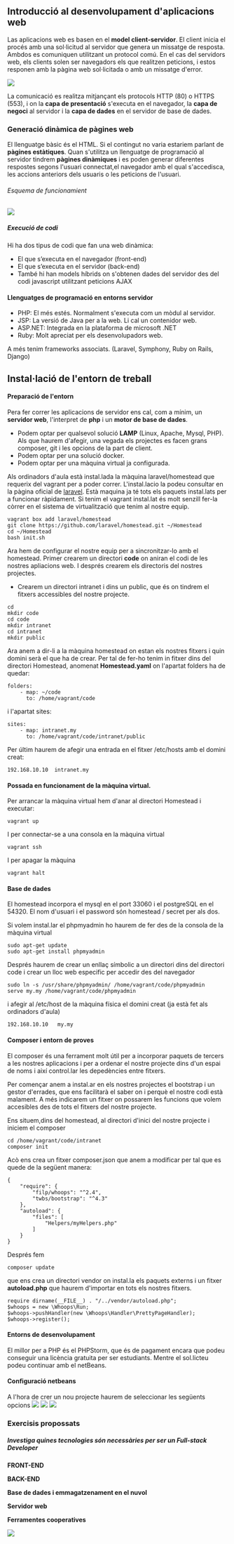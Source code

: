 ## Introducció al desenvolupament d'aplicacions web

Las aplicacions web es basen en el **model client-servidor**. El client inicia el procés amb una sol·licitud al servidor que genera un missatge de resposta. Ambdos es comuniquen utilitzant un protocol comú. En el cas del servidors web, els clients solen ser navegadors els que realitzen peticions, i estos responen amb la pàgina web sol·licitada o amb un missatge d'error.

![](../img/t101.png)

La comunicació es realitza mitjançant els protocols HTTP (80) o HTTPS (553), i on la **capa de presentació** s'executa en el navegador, la **capa de negoci** al servidor i la **capa de dades** en el servidor de base de dades.  

### Generació dinàmica de pàgines web 

El llenguatge bàsic és el HTML. Si el contingut no varia estariem parlant de **pàgines estàtiques**. Quan s'utilitza un llenguatge de programació al servidor tindrem **pàgines dinàmiques** i es poden generar diferentes respostes segons l'usuari connectat,el navegador amb el qual s'accedisca, les accions anteriors dels usuaris o les peticions de l'usuari.

###### Esquema de funcionamient

![](../img/t102.png)

##### Execució de codi

Hi ha dos tipus de codi que fan una web dinàmica:

* El que s’executa en el navegador (front-end)
* El que s’executa en el servidor (back-end)
* També hi han models híbrids on s'obtenen dades del servidor des del codi javascript utilitzant peticions AJAX

#### Llenguatges de programació en entorns servidor

* PHP: El més estés. Normalment s'executa com un mòdul al servidor.
* JSP: La versió de Java per a la web. Li cal un contenidor web.
* ASP.NET: Integrada en la plataforma de microsoft .NET
* Ruby: Molt apreciat per els desenvolupadors web.

A més tenim frameworks associats. (Laravel, Symphony, Ruby on Rails, Django)

## Instal·lació de l'entorn de treball

#### Preparació de l'entorn

Pera fer correr les aplicacions de servidor ens cal, com a mínim, un **servidor web**, l'interpret de **php** i un **motor de base de dades**. 

* Podem optar per qualsevol solució **LAMP** (Linux, Apache, Mysql, PHP). Als que haurem d'afegir, una vegada els projectes es facen grans composer, git i les opcions de la part de client.
* Podem optar per una solució docker.
* Podem optar per una màquina virtual ja configurada. 

Als ordinadors d'aula està instal.lada la màquina laravel/homestead que requerix del vagrant per a poder correr. L'instal.lacio la podeu consultar en la pàgina oficial de [laravel](https://laravel.com/docs/5.8/homestead). 
Està maquina ja té tots els paquets instal.lats per a funcionar ràpidament. Si tenim el vagrant instal.lat és molt senzill fer-la còrrer en el sistema de virtualització que tenim al nostre equip.

~~~
vagrant box add laravel/homestead
git clone https://github.com/laravel/homestead.git ~/Homestead
cd ~/Homestead
bash init.sh
~~~

Ara hem de configurar el nostre equip per a sincronitzar-lo amb el homestead. Primer crearem un directori **code** on aniran el codi de les nostres apliacions web. I després crearem els directoris del nostres projectes. 

* Crearem un directori intranet i dins un public, que és on tindrem el fitxers accessibles del nostre projecte.

~~~
cd
mkdir code
cd code
mkdir intranet
cd intranet
mkdir public
~~~

Ara anem a dir-li a la màquina homestead on estan els nostres fitxers i quin domini serà el que ha de crear. Per tal de fer-ho tenim in fitxer dins del directori Homestead, anomenat **Homestead.yaml** on l'apartat folders ha de quedar:

~~~
folders:
    - map: ~/code
      to: /home/vagrant/code
~~~

i l'apartat sites:

~~~
sites:
    - map: intranet.my
      to: /home/vagrant/code/intranet/public
~~~

Per últim haurem de afegir una entrada en el fitxer /etc/hosts amb el domini creat:

~~~
192.168.10.10  intranet.my
~~~

#### Possada en funcionament de la màquina virtual.

Per arrancar la màquina virtual hem d'anar al directori Homestead i executar:

~~~
vagrant up
~~~

I per connectar-se a una consola en la màquina virtual

~~~
vagrant ssh
~~~

I per apagar la màquina

~~~
vagrant halt
~~~

#### Base de dades

El homestead incorpora el mysql en el port 33060 i el postgreSQL en el 54320.
El nom d'usuari i el password són homestead / secret per als dos.

Si volem instal.lar el phpmyadmin ho haurem de fer des de la consola de la màquina virtual

~~~
sudo apt-get update
sudo apt-get install phpmyadmin
~~~

Després haurem de crear un enllaç símbolic a un directori dins del directori code i crear un lloc web especific per accedir des del navegador

~~~
sudo ln -s /usr/share/phpmyadmin/ /home/vagrant/code/phpmyadmin
serve my.my /home/vagrant/code/phpmyadmin
~~~

i afegir al /etc/host de la màquina física el domini creat (ja està fet als ordinadors d'aula)

~~~
192.168.10.10   my.my
~~~

#### Composer i entorn de proves

El composer és una ferrament molt útil per a incorporar paquets de tercers a les nostres aplicacions i per a ordenar el nostre projecte dins d'un espai de noms i així control.lar les depedències entre fitxers.

Per començar anem a instal.ar en els nostres projectes el bootstrap i un gestor d'errades, que ens facilitarà el saber on i perquè el nostre codi està malament. A més indicarem un fitxer on possarem les funcions que volem accesibles des de tots el fitxers del nostre projecte.

Ens situem,dins del homestead, al directori d'inici del nostre projecte i iniciem el composer

~~~
cd /home/vagrant/code/intranet
composer init
~~~

Acò ens crea un fitxer composer.json que anem a modificar per tal que es quede de la següent manera:

~~~
{
    "require": {
        "filp/whoops": "^2.4",
        "twbs/bootstrap": "^4.3"
    },
    "autoload": {
        "files": [
            "Helpers/myHelpers.php"
        ]
    }
}
~~~

Després fem

~~~
composer update
~~~

que ens crea un directori vendor on instal.la els paquets externs i un fitxer
**autoload.php** que haurem d'importar en tots els nostres fitxers.

~~~
require dirname(__FILE__) . "/../vendor/autoload.php";
$whoops = new \Whoops\Run;
$whoops->pushHandler(new \Whoops\Handler\PrettyPageHandler);
$whoops->register();
~~~

#### Entorns de desenvolupament
El millor per a PHP és el PHPStorm, que és de pagament encara que podeu conseguir una licència gratuita per ser estudiants. Mentre el sol.licteu podeu continuar amb el netBeans.

#### Configuració netbeans

A l'hora de crer un nou projecte haurem de seleccionar les següents opcions
![](../img/te01.png)
![](../img/te02.png)
![](../img/te03.png)

### Exercisis propossats

##### Investiga quines tecnologies són necessàries per ser un **Full-stack Developer**

**FRONT-END**

**BACK-END**

**Base de dades i emmagatzenament en el nuvol**

**Servidor web**

**Ferramentes cooperatives**

![
](../img/t103.jpg)



